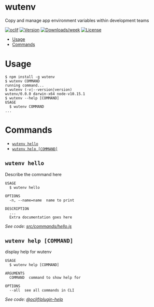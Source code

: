 wutenv
======

Copy and manage app environment variables within development teams

[![oclif](https://img.shields.io/badge/cli-oclif-brightgreen.svg)](https://oclif.io)
[![Version](https://img.shields.io/npm/v/wutenv.svg)](https://npmjs.org/package/wutenv)
[![Downloads/week](https://img.shields.io/npm/dw/wutenv.svg)](https://npmjs.org/package/wutenv)
[![License](https://img.shields.io/npm/l/wutenv.svg)](https://github.com/bpdo/wutenv/blob/master/package.json)

<!-- toc -->
* [Usage](#usage)
* [Commands](#commands)
<!-- tocstop -->
# Usage
<!-- usage -->
```sh-session
$ npm install -g wutenv
$ wutenv COMMAND
running command...
$ wutenv (-v|--version|version)
wutenv/0.0.0 darwin-x64 node-v10.15.1
$ wutenv --help [COMMAND]
USAGE
  $ wutenv COMMAND
...
```
<!-- usagestop -->
# Commands
<!-- commands -->
* [`wutenv hello`](#wutenv-hello)
* [`wutenv help [COMMAND]`](#wutenv-help-command)

## `wutenv hello`

Describe the command here

```
USAGE
  $ wutenv hello

OPTIONS
  -n, --name=name  name to print

DESCRIPTION
  ...
  Extra documentation goes here
```

_See code: [src/commands/hello.js](https://github.com/bpdo/wutenv/blob/v0.0.0/src/commands/hello.js)_

## `wutenv help [COMMAND]`

display help for wutenv

```
USAGE
  $ wutenv help [COMMAND]

ARGUMENTS
  COMMAND  command to show help for

OPTIONS
  --all  see all commands in CLI
```

_See code: [@oclif/plugin-help](https://github.com/oclif/plugin-help/blob/v2.2.0/src/commands/help.ts)_
<!-- commandsstop -->

